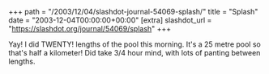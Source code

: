 +++
path = "/2003/12/04/slashdot-journal-54069-splash/"
title = "Splash"
date = "2003-12-04T00:00:00+00:00"
[extra]
slashdot_url = "https://slashdot.org/journal/54069/splash"
+++

<p>Yay! I did TWENTY! lengths of the pool this morning. It's a 25 metre pool so that's half a kilometer! Did take 3/4 hour mind, with lots of panting between lengths.</p>

